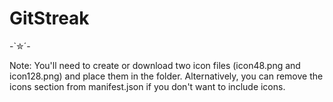 # GitStreak
-`✮´-

Note: You'll need to create or download two icon files (icon48.png and icon128.png) and place them in the folder. Alternatively, you can remove the icons section from manifest.json if you don't want to include icons.
